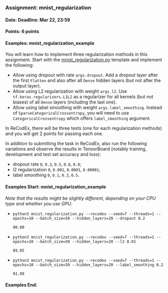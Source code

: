 ### Assignment: mnist_regularization
#### Date: Deadline: Mar 22, 23:59
#### Points: 6 points
#### Examples: mnist_regularization_example

You will learn how to implement three regularization methods in this assignment.
Start with the
[mnist_regularization.py](https://github.com/ufal/npfl114/tree/master/labs/03/mnist_regularization.py)
template and implement the following:
- Allow using dropout with rate `args.dropout`. Add a dropout layer after the
  first `Flatten` and also after all `Dense` hidden layers (but not after the
  output layer).
- Allow using L2 regularization with weight `args.l2`. Use
  `tf.keras.regularizers.L1L2` as a regularizer for all kernels (but not
  biases) of all `Dense` layers (including the last one).
- Allow using label smoothing with weight `args.label_smoothing`. Instead
  of `SparseCategoricalCrossentropy`, you will need to use
  `CategoricalCrossentropy` which offers `label_smoothing` argument.

In ReCodEx, there will be three tests (one for each regularization methods) and
you will get 2 points for passing each one.

In addition to submitting the task in ReCodEx, also run the following
variations and observe the results in TensorBoard (notably training, development
and test set accuracy and loss):
- dropout rate `0`, `0.3`, `0.5`, `0.6`, `0.8`;
- l2 regularization `0`, `0.001`, `0.0001`, `0.00001`;
- label smoothing `0`, `0.1`, `0.3`, `0.5`.

#### Examples Start: mnist_regularization_example
_Note that the results might be slightly different, depending on your CPU type and whether you use GPU._

- `python3 mnist_regularization.py --recodex --seed=7 --threads=1 --epochs=10 --batch_size=50 --hidden_layers=20 --dropout 0.2`
  ```
  90.00
  ```
- `python3 mnist_regularization.py --recodex --seed=7 --threads=1 --epochs=10 --batch_size=50 --hidden_layers=20 --l2 0.01`
  ```
  89.05
  ```
- `python3 mnist_regularization.py --recodex --seed=7 --threads=1 --epochs=10 --batch_size=50 --hidden_layers=20 --label_smoothing 0.2`
  ```
  91.09
  ```
#### Examples End:
